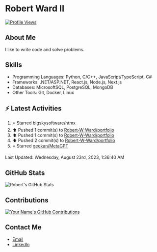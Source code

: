 
# Robert Ward II

[![Profile Views](https://komarev.com/ghpvc/?username=Robert-W-Ward)](https://github.com/Robert-W-Ward)

## About Me
I like to write code and solve problems.

## Skills
- Programming Languages: Python, C/C++, JavaScript/TypeScript, C#
- Frameworks: .NET/ASP.NET, React.js, Node.js, Next.js
- Databases: MicrosoftSQL, PostgreSQL, MongoDB
- Other Tools: Git, Docker, Linux

## :zap: Latest Activities
<!--RECENT_ACTIVITY:start-->
1. ⭐ Starred [bigskysoftware/htmx](https://github.com/bigskysoftware/htmx)
2. ⬆️ Pushed 1 commit(s) to [Robert-W-Ward/portfolio](https://github.com/Robert-W-Ward/portfolio)
3. ⬆️ Pushed 1 commit(s) to [Robert-W-Ward/portfolio](https://github.com/Robert-W-Ward/portfolio)
4. ⬆️ Pushed 2 commit(s) to [Robert-W-Ward/portfolio](https://github.com/Robert-W-Ward/portfolio)
5. ⭐ Starred [geekan/MetaGPT](https://github.com/geekan/MetaGPT)
<!--RECENT_ACTIVITY:end-->

<!--RECENT_ACTIVITY:last_update-->
Last Updated: Wednesday, August 23rd, 2023, 1:36:40 AM
<!--RECENT_ACTIVITY:last_update_end-->

<!--END_SECTIN:activity-->
## GitHub Stats
![Robert's GitHub Stats](https://github-readme-stats.vercel.app/api?username=Robert-W-Ward&show_icons=true&theme=radical)

## Contributions
[![Your Name's GitHub Contributions](https://github-readme-streak-stats.herokuapp.com/?user=Robert-W-Ward&theme=radical)](https://github.com/your-username)

## Contact Me
- [Email](mailto:robertwesleyward2019@gmail.com)
- [LinkedIn](https://linkedin.com/in/https://www.linkedin.com/in/robert-ward-ii/)
